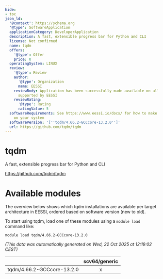 ```yaml
---
hide:
- toc
json_ld:
  '@context': https://schema.org
  '@type': SoftwareApplication
  applicationCategory: DeveloperApplication
  description: A fast, extensible progress bar for Python and CLI
  license: Not confirmed
  name: tqdm
  offers:
    '@type': Offer
    price: 0
  operatingSystem: LINUX
  review:
    '@type': Review
    author:
      '@type': Organization
      name: EESSI
    reviewBody: Application has been successfully made available on all architectures
      supported by EESSI
    reviewRating:
      '@type': Rating
      ratingValue: 5
  softwareRequirements: See https://www.eessi.io/docs/ for how to make EESSI available
    on your system
  softwareVersion: '[''tqdm/4.66.2-GCCcore-13.2.0'']'
  url: https://github.com/tqdm/tqdm
---
```


tqdm
====


A fast, extensible progress bar for Python and CLI

https://github.com/tqdm/tqdm
# Available modules


The overview below shows which tqdm installations are available per target architecture in EESSI, ordered based on software version (new to old).

To start using tqdm, load one of these modules using a `module load` command like:

```shell
module load tqdm/4.66.2-GCCcore-13.2.0
```

*(This data was automatically generated on Wed, 22 Oct 2025 at 12:19:02 CEST)*

| |scv64/generic|
| :---: | :---: |
|tqdm/4.66.2-GCCcore-13.2.0|x|
